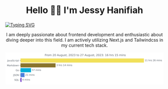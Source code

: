 <h1 align="center">Hello 👋🏻 I'm Jessy Hanifiah</h1>
<a href="https://git.io/typing-svg" ><img src="https://readme-typing-svg.herokuapp.com?font=Fira+Code&size=18&pause=1000&color=F0DB4F&center=true&width=1420&lines=I'm+a+Frontend+Enthusiast" alt="Typing SVG" align="center" /></a>
<p align="center">I am deeply passionate about frontend development and enthusiastic about diving deeper into this field. I am actively utilizing Next.js and Tailwindcss in my current tech stack.</p>

<img
  src="https://github.com/jeeehaan/jeeehaan/blob/main/images/stat.svg"
  alt="Jeeehaan"
/>
